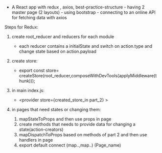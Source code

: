 - A React app with redux , axios, best-practice-structure
      - having 2 master page (2 layouts)
      - using bootstrap
      - connecting to an online API for fetching data with axios
 
 Steps for Redux:
 1) create root_reducer and reducers for each module
     - each reducer contains a initialState and switch on action.type
     and change state based on action.payload
 
 2) create store:
    - export const store=
    createStore(root_reducer,composeWithDevTools(applyMiddleware(thunk)));
    
  3) in main index.js:
     - <provider store={created_store_in part_2} ></provider> 
  
  4) in pages that need states or changing them:
      1) mapStateToProps and then use props in page
      2) create methods that needs to provide data for changing a state(action-creators)
      3) mapDispatchToProps based on methods of part 2 and then use handlers in page
      4) export default connect (map..,map..) (Page_name)
       